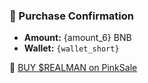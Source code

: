 ### 💸 Purchase Confirmation

- **Amount:** {amount_6} BNB  
- **Wallet:** `{wallet_short}`

🔗 [BUY $REALMAN on PinkSale](https://www.pinksale.finance/launchpad/bsc/0xC2Fc5eE3A510Aa902Fc3A36F4825e9B54c502Cd3)
